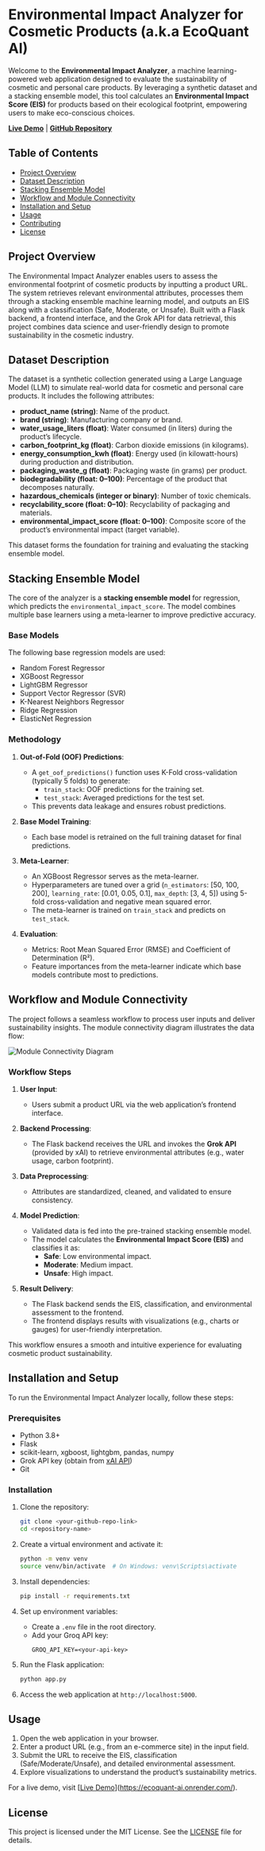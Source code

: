 # Environmental Impact Analyzer for Cosmetic Products (a.k.a EcoQuant AI)

Welcome to the **Environmental Impact Analyzer**, a machine learning-powered web application designed to evaluate the sustainability of cosmetic and personal care products. By leveraging a synthetic dataset and a stacking ensemble model, this tool calculates an **Environmental Impact Score (EIS)** for products based on their ecological footprint, empowering users to make eco-conscious choices.

**[Live Demo](#)** | **[GitHub Repository](#)**

## Table of Contents
- [Project Overview](#project-overview)
- [Dataset Description](#dataset-description)
- [Stacking Ensemble Model](#stacking-ensemble-model)
- [Workflow and Module Connectivity](#workflow-and-module-connectivity)
- [Installation and Setup](#installation-and-setup)
- [Usage](#usage)
- [Contributing](#contributing)
- [License](#license)

## Project Overview

The Environmental Impact Analyzer enables users to assess the environmental footprint of cosmetic products by inputting a product URL. The system retrieves relevant environmental attributes, processes them through a stacking ensemble machine learning model, and outputs an EIS along with a classification (Safe, Moderate, or Unsafe). Built with a Flask backend, a frontend interface, and the Grok API for data retrieval, this project combines data science and user-friendly design to promote sustainability in the cosmetic industry.

## Dataset Description

The dataset is a synthetic collection generated using a Large Language Model (LLM) to simulate real-world data for cosmetic and personal care products. It includes the following attributes:

- **product_name (string)**: Name of the product.
- **brand (string)**: Manufacturing company or brand.
- **water_usage_liters (float)**: Water consumed (in liters) during the product’s lifecycle.
- **carbon_footprint_kg (float)**: Carbon dioxide emissions (in kilograms).
- **energy_consumption_kwh (float)**: Energy used (in kilowatt-hours) during production and distribution.
- **packaging_waste_g (float)**: Packaging waste (in grams) per product.
- **biodegradability (float: 0–100)**: Percentage of the product that decomposes naturally.
- **hazardous_chemicals (integer or binary)**: Number of toxic chemicals.
- **recyclability_score (float: 0–10)**: Recyclability of packaging and materials.
- **environmental_impact_score (float: 0–100)**: Composite score of the product’s environmental impact (target variable).

This dataset forms the foundation for training and evaluating the stacking ensemble model.

## Stacking Ensemble Model

The core of the analyzer is a **stacking ensemble model** for regression, which predicts the `environmental_impact_score`. The model combines multiple base learners using a meta-learner to improve predictive accuracy.

### Base Models
The following base regression models are used:
- Random Forest Regressor
- XGBoost Regressor
- LightGBM Regressor
- Support Vector Regressor (SVR)
- K-Nearest Neighbors Regressor
- Ridge Regression
- ElasticNet Regression

### Methodology
1. **Out-of-Fold (OOF) Predictions**:
   - A `get_oof_predictions()` function uses K-Fold cross-validation (typically 5 folds) to generate:
     - `train_stack`: OOF predictions for the training set.
     - `test_stack`: Averaged predictions for the test set.
   - This prevents data leakage and ensures robust predictions.

2. **Base Model Training**:
   - Each base model is retrained on the full training dataset for final predictions.

3. **Meta-Learner**:
   - An XGBoost Regressor serves as the meta-learner.
   - Hyperparameters are tuned over a grid (`n_estimators`: [50, 100, 200], `learning_rate`: [0.01, 0.05, 0.1], `max_depth`: [3, 4, 5]) using 5-fold cross-validation and negative mean squared error.
   - The meta-learner is trained on `train_stack` and predicts on `test_stack`.

4. **Evaluation**:
   - Metrics: Root Mean Squared Error (RMSE) and Coefficient of Determination (R²).
   - Feature importances from the meta-learner indicate which base models contribute most to predictions.

## Workflow and Module Connectivity

The project follows a seamless workflow to process user inputs and deliver sustainability insights. The module connectivity diagram illustrates the data flow:

![Module Connectivity Diagram](.png)

### Workflow Steps
1. **User Input**:
   - Users submit a product URL via the web application’s frontend interface.

2. **Backend Processing**:
   - The Flask backend receives the URL and invokes the **Grok API** (provided by xAI) to retrieve environmental attributes (e.g., water usage, carbon footprint).

3. **Data Preprocessing**:
   - Attributes are standardized, cleaned, and validated to ensure consistency.

4. **Model Prediction**:
   - Validated data is fed into the pre-trained stacking ensemble model.
   - The model calculates the **Environmental Impact Score (EIS)** and classifies it as:
     - **Safe**: Low environmental impact.
     - **Moderate**: Medium impact.
     - **Unsafe**: High impact.

5. **Result Delivery**:
   - The Flask backend sends the EIS, classification, and environmental assessment to the frontend.
   - The frontend displays results with visualizations (e.g., charts or gauges) for user-friendly interpretation.

This workflow ensures a smooth and intuitive experience for evaluating cosmetic product sustainability.

## Installation and Setup

To run the Environmental Impact Analyzer locally, follow these steps:

### Prerequisites
- Python 3.8+
- Flask
- scikit-learn, xgboost, lightgbm, pandas, numpy
- Grok API key (obtain from [xAI API](https://console.groq.com/keys))
- Git

### Installation
1. Clone the repository:
   ```bash
   git clone <your-github-repo-link>
   cd <repository-name>
   ```

2. Create a virtual environment and activate it:
   ```bash
   python -m venv venv
   source venv/bin/activate  # On Windows: venv\Scripts\activate
   ```

3. Install dependencies:
   ```bash
   pip install -r requirements.txt
   ```

4. Set up environment variables:
   - Create a `.env` file in the root directory.
   - Add your Groq API key:
     ```plaintext
     GROQ_API_KEY=<your-api-key>
     ```

5. Run the Flask application:
   ```bash
   python app.py
   ```

6. Access the web application at `http://localhost:5000`.

## Usage

1. Open the web application in your browser.
2. Enter a product URL (e.g., from an e-commerce site) in the input field.
3. Submit the URL to receive the EIS, classification (Safe/Moderate/Unsafe), and detailed environmental assessment.
4. Explore visualizations to understand the product’s sustainability metrics.

For a live demo, visit [[Live Demo](#)](https://ecoquant-ai.onrender.com/).


## License

This project is licensed under the MIT License. See the [LICENSE](LICENSE) file for details.
